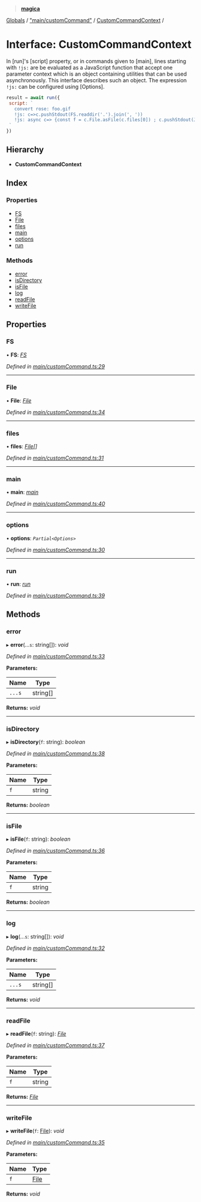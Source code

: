 > **[magica](../README.md)**

[Globals](../README.md) / ["main/customCommand"](../modules/_main_customcommand_.md) / [CustomCommandContext](_main_customcommand_.customcommandcontext.md) /

# Interface: CustomCommandContext

In [run]'s [script] property, or in commands given to [main], lines starting with `!js:` are be evaluated as a JavaScript function that accept one parameter context which is an object containing utilities that can be used asynchronously. This interface describes such an object. The expression  `!js:` can be configured using [Options].

```js
result = await run({
 script: `
   convert rose: foo.gif
   !js: c=>c.pushStdout(FS.readdir('.').join(', '))
   !js: async c=> {const f = c.File.asFile(c.files[0]) ; c.pushStdout(JSON.stringify(await f.size())) }
 `
})
```

## Hierarchy

* **CustomCommandContext**

## Index

### Properties

* [FS](_main_customcommand_.customcommandcontext.md#fs)
* [File](_main_customcommand_.customcommandcontext.md#file)
* [files](_main_customcommand_.customcommandcontext.md#files)
* [main](_main_customcommand_.customcommandcontext.md#main)
* [options](_main_customcommand_.customcommandcontext.md#options)
* [run](_main_customcommand_.customcommandcontext.md#run)

### Methods

* [error](_main_customcommand_.customcommandcontext.md#error)
* [isDirectory](_main_customcommand_.customcommandcontext.md#isdirectory)
* [isFile](_main_customcommand_.customcommandcontext.md#isfile)
* [log](_main_customcommand_.customcommandcontext.md#log)
* [readFile](_main_customcommand_.customcommandcontext.md#readfile)
* [writeFile](_main_customcommand_.customcommandcontext.md#writefile)

## Properties

###  FS

• **FS**: *[FS](_file_emscriptenfs_.fs.md)*

*Defined in [main/customCommand.ts:29](https://github.com/cancerberoSgx/magica/blob/c6ded1a/src/main/customCommand.ts#L29)*

___

###  File

• **File**: *[File](../classes/_file_file_.file.md)*

*Defined in [main/customCommand.ts:34](https://github.com/cancerberoSgx/magica/blob/c6ded1a/src/main/customCommand.ts#L34)*

___

###  files

• **files**: *[File](../classes/_file_file_.file.md)[]*

*Defined in [main/customCommand.ts:31](https://github.com/cancerberoSgx/magica/blob/c6ded1a/src/main/customCommand.ts#L31)*

___

###  main

• **main**: *[main](../modules/_main_main_.md#main)*

*Defined in [main/customCommand.ts:40](https://github.com/cancerberoSgx/magica/blob/c6ded1a/src/main/customCommand.ts#L40)*

___

###  options

• **options**: *`Partial<Options>`*

*Defined in [main/customCommand.ts:30](https://github.com/cancerberoSgx/magica/blob/c6ded1a/src/main/customCommand.ts#L30)*

___

###  run

• **run**: *[run](../modules/_main_run_.md#run)*

*Defined in [main/customCommand.ts:39](https://github.com/cancerberoSgx/magica/blob/c6ded1a/src/main/customCommand.ts#L39)*

## Methods

###  error

▸ **error**(...`s`: string[]): *void*

*Defined in [main/customCommand.ts:33](https://github.com/cancerberoSgx/magica/blob/c6ded1a/src/main/customCommand.ts#L33)*

**Parameters:**

Name | Type |
------ | ------ |
`...s` | string[] |

**Returns:** *void*

___

###  isDirectory

▸ **isDirectory**(`f`: string): *boolean*

*Defined in [main/customCommand.ts:38](https://github.com/cancerberoSgx/magica/blob/c6ded1a/src/main/customCommand.ts#L38)*

**Parameters:**

Name | Type |
------ | ------ |
`f` | string |

**Returns:** *boolean*

___

###  isFile

▸ **isFile**(`f`: string): *boolean*

*Defined in [main/customCommand.ts:36](https://github.com/cancerberoSgx/magica/blob/c6ded1a/src/main/customCommand.ts#L36)*

**Parameters:**

Name | Type |
------ | ------ |
`f` | string |

**Returns:** *boolean*

___

###  log

▸ **log**(...`s`: string[]): *void*

*Defined in [main/customCommand.ts:32](https://github.com/cancerberoSgx/magica/blob/c6ded1a/src/main/customCommand.ts#L32)*

**Parameters:**

Name | Type |
------ | ------ |
`...s` | string[] |

**Returns:** *void*

___

###  readFile

▸ **readFile**(`f`: string): *[File](../classes/_file_file_.file.md)*

*Defined in [main/customCommand.ts:37](https://github.com/cancerberoSgx/magica/blob/c6ded1a/src/main/customCommand.ts#L37)*

**Parameters:**

Name | Type |
------ | ------ |
`f` | string |

**Returns:** *[File](../classes/_file_file_.file.md)*

___

###  writeFile

▸ **writeFile**(`f`: [File](../classes/_file_file_.file.md)): *void*

*Defined in [main/customCommand.ts:35](https://github.com/cancerberoSgx/magica/blob/c6ded1a/src/main/customCommand.ts#L35)*

**Parameters:**

Name | Type |
------ | ------ |
`f` | [File](../classes/_file_file_.file.md) |

**Returns:** *void*